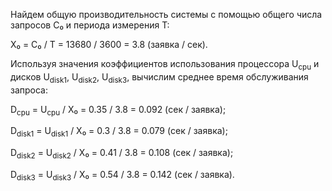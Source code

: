 Найдем общую производительность системы с помощью общего числа запросов C₀ и периода измерения T:

X₀ = C₀ / T = 13680 / 3600 = 3.8 (заявка / сек).

Используя значения коэффициентов использования процессора U<sub>cpu</sub> и дисков U<sub>disk1</sub>, U<sub>disk2</sub>, U<sub>disk3</sub>, вычислим среднее время обслуживания запроса:

D<sub>cpu</sub> = U<sub>cpu</sub> / X₀ = 0.35 / 3.8 = 0.092 (сек / заявка);

D<sub>disk1</sub> = U<sub>disk1</sub> / X₀ = 0.3 / 3.8 = 0.079 (сек / заявка);

D<sub>disk2</sub> = U<sub>disk2</sub> / X₀ = 0.41 / 3.8 = 0.108 (сек / заявка);

D<sub>disk3</sub> = U<sub>disk3</sub> / X₀ = 0.54 / 3.8 = 0.142 (сек / заявка).

